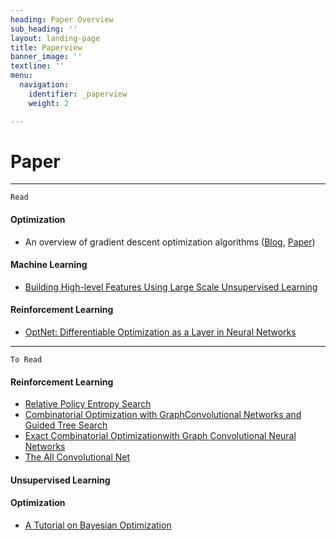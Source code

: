 ```yaml
---
heading: Paper Overview
sub_heading: ''
layout: landing-page
title: Paperview
banner_image: ''
textline: ''
menu:
  navigation:
    identifier: _paperview
    weight: 2

---
```



# Paper
--------------------------------------------------------------------------------

```Read```
#### Optimization
* An overview of gradient descent optimization algorithms ([Blog](http://ruder.io/optimizing-gradient-descent/index.html#fn26), [Paper](https://arxiv.org/pdf/1609.04747.pdf))

#### Machine Learning
* [Building High-level Features Using Large Scale Unsupervised Learning](https://arxiv.org/pdf/1112.6209.pdf)

#### Reinforcement Learning
* [OptNet: Differentiable Optimization as a Layer in Neural Networks](https://arxiv.org/pdf/1703.00443.pdf)


--------------------------------------------------------------------------------

```To Read```

#### Reinforcement Learning

* [Relative Policy Entropy Search](https://www.aaai.org/ocs/index.php/AAAI/AAAI10/paper/viewFile/1851/2264)
* [Combinatorial Optimization with GraphConvolutional Networks and Guided Tree Search](https://papers.nips.cc/paper/7335-combinatorial-optimization-with-graph-convolutional-networks-and-guided-tree-search.pdf)
* [Exact Combinatorial Optimizationwith Graph Convolutional Neural Networks](https://arxiv.org/pdf/1906.01629.pdf)
* [The All Convolutional Net](https://arxiv.org/pdf/1412.6806.pdf)

#### Unsupervised Learning

#### Optimization
* [A Tutorial on Bayesian Optimization](https://arxiv.org/pdf/1807.02811.pdf)

